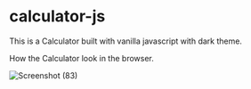# calculator-js

This is a Calculator built with vanilla javascript with dark theme.

How the Calculator look in the browser.

![Screenshot (83)](https://user-images.githubusercontent.com/77567403/233768042-3dd9cb2f-288d-4309-adce-02798f1b8044.png)
